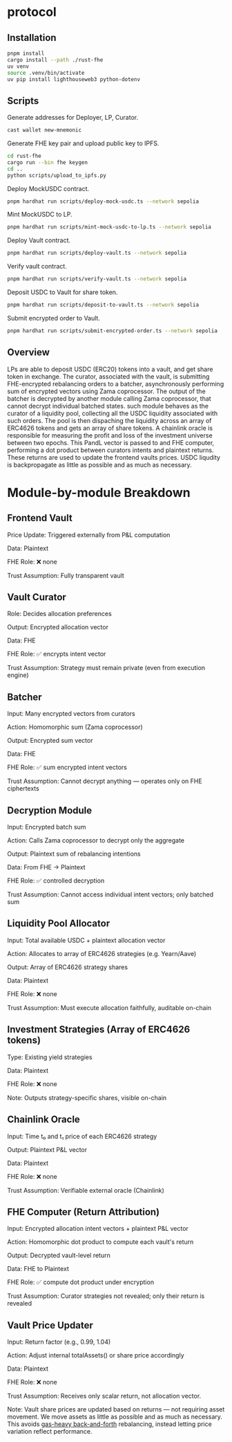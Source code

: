 # protocol

## Installation

```bash
pnpm install
cargo install --path ./rust-fhe
uv venv
source .venv/bin/activate
uv pip install lighthouseweb3 python-dotenv
```

## Scripts

Generate addresses for Deployer, LP, Curator.

```bash
cast wallet new-mnemonic
```

Generate FHE key pair and upload public key to IPFS.

```bash
cd rust-fhe
cargo run --bin fhe keygen
cd .. 
python scripts/upload_to_ipfs.py
```

Deploy MockUSDC contract.

```bash
pnpm hardhat run scripts/deploy-mock-usdc.ts --network sepolia
```

Mint MockUSDC to LP.

```bash
pnpm hardhat run scripts/mint-mock-usdc-to-lp.ts --network sepolia
```

Deploy Vault contract.

```bash
pnpm hardhat run scripts/deploy-vault.ts --network sepolia
```

Verify vault contract.

```bash
pnpm hardhat run scripts/verify-vault.ts --network sepolia
```

Deposit USDC to Vault for share token.

```bash
pnpm hardhat run scripts/deposit-to-vault.ts --network sepolia
```

Submit encrypted order to Vault.

```bash
pnpm hardhat run scripts/submit-encrypted-order.ts --network sepolia
```

## Overview

LPs are able to deposit USDC (ERC20) tokens into a vault, and get share token in exchange. The curator, associated with the vault, is submitting FHE-encrypted rebalancing orders to a batcher, asynchronously performing sum of encrypted vectors using Zama coprocessor. The output of the batcher is decrypted by another module calling Zama coprocessor, that cannot decrypt individual batched states. such module behaves as the curator of a liquidity pool, collecting all the USDC liquidity associated with such orders. The pool is then dispaching the liquidity across an array of ERC4626 tokens and gets an array of share tokens. A chainlink oracle is responsible for measuring the profit and loss of the investment universe between two epochs. This PandL vector is passed to and FHE computer, performing a dot product between curators intents and plaintext returns. These returns are used to update the frontend vaults prices. USDC liqudity is backpropagate as little as possible and as much as necessary.

# Module-by-module Breakdown

## Frontend Vault

Price Update: Triggered externally from P&L computation

Data: Plaintext

FHE Role: ❌ none

Trust Assumption: Fully transparent vault

## Vault Curator

Role: Decides allocation preferences

Output: Encrypted allocation vector

Data: FHE

FHE Role: ✅ encrypts intent vector

Trust Assumption: Strategy must remain private (even from execution engine)

## Batcher

Input: Many encrypted vectors from curators

Action: Homomorphic sum (Zama coprocessor)

Output: Encrypted sum vector

Data: FHE

FHE Role: ✅ sum encrypted intent vectors

Trust Assumption: Cannot decrypt anything — operates only on FHE ciphertexts

## Decryption Module

Input: Encrypted batch sum

Action: Calls Zama coprocessor to decrypt only the aggregate

Output: Plaintext sum of rebalancing intentions

Data: From FHE → Plaintext

FHE Role: ✅ controlled decryption

Trust Assumption: Cannot access individual intent vectors; only batched sum

## Liquidity Pool Allocator

Input: Total available USDC + plaintext allocation vector

Action: Allocates to array of ERC4626 strategies (e.g. Yearn/Aave)

Output: Array of ERC4626 strategy shares

Data: Plaintext

FHE Role: ❌ none

Trust Assumption: Must execute allocation faithfully, auditable on-chain

## Investment Strategies (Array of ERC4626 tokens)

Type: Existing yield strategies

Data: Plaintext

FHE Role: ❌ none

Note: Outputs strategy-specific shares, visible on-chain

## Chainlink Oracle

Input: Time t₀ and t₁ price of each ERC4626 strategy

Output: Plaintext P&L vector

Data: Plaintext

FHE Role: ❌ none

Trust Assumption: Verifiable external oracle (Chainlink)

## FHE Computer (Return Attribution)

Input: Encrypted allocation intent vectors + plaintext P&L vector

Action: Homomorphic dot product to compute each vault's return

Output: Decrypted vault-level return

Data: FHE to Plaintext

FHE Role: ✅ compute dot product under encryption

Trust Assumption: Curator strategies not revealed; only their return is revealed

## Vault Price Updater

Input: Return factor (e.g., 0.99, 1.04)

Action: Adjust internal totalAssets() or share price accordingly

Data: Plaintext

FHE Role: ❌ none

Trust Assumption: Receives only scalar return, not allocation vector.

Note: Vault share prices are updated based on returns — not requiring asset movement. We move assets as little as possible and as much as necessary. This avoids [gas-heavy back-and-forth](https://github.com/OrionFinanceAI/orionfinance-app/blob/91ede5ef8cc37687cd4b8b42ba534d1fed79711d/app.py) rebalancing, instead letting price variation reflect performance.